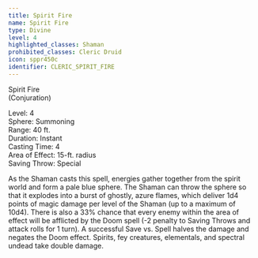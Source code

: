 ```yaml
---
title: Spirit Fire
name: Spirit Fire
type: Divine
level: 4
highlighted_classes: Shaman
prohibited_classes: Cleric Druid
icon: sppr450c
identifier: CLERIC_SPIRIT_FIRE
---
```

Spirit Fire  
(Conjuration)  
  
Level: 4  
Sphere: Summoning  
Range: 40 ft.   
Duration: Instant   
Casting Time: 4  
Area of Effect: 15-ft. radius   
Saving Throw: Special  
  
As the Shaman casts this spell, energies gather together from the spirit world and form a pale blue sphere. The Shaman can throw the sphere so that it explodes into a burst of ghostly, azure flames, which deliver 1d4 points of magic damage per level of the Shaman (up to a maximum of 10d4). There is also a 33% chance that every enemy within the area of effect will be afflicted by the Doom spell (-2 penalty to Saving Throws and attack rolls for 1 turn). A successful Save vs. Spell halves the damage and negates the Doom effect. Spirits, fey creatures, elementals, and spectral undead take double damage.  
